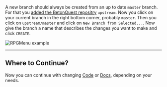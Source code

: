 A new branch should always be created from an up to date `master` branch.
For that you [added the BetonQuest repositry](../Setup-Project.md#adding-remote-repository) `upstream`.
Now you click on your current branch in the right bottom corner, probably `master`.
Then you click on `upstream/master` and click on `New Branch from Selected...`.
Now give the branch a name that describes the changes you want to make and click `CREATE`.

<span class="centered">![RPGMenu example](../../media/content/Participate/Progress/Create-a-new-Branch.png)</span>

---
## Where to Continue?
Now you can continue with changing [Code](Code/index.md) or [Docs](Docs/index.md), depending on your needs.
